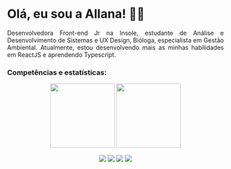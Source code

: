# Olá, eu sou a Allana! 🌱🍄 

<p align="justify">
    Desenvolvedora Front-end Jr na Insole, estudante de Análise e Desenvolvimento de Sistemas e UX Design, Bióloga, especialista em Gestão Ambiental. Atualmente, estou desenvolvendo mais as minhas habilidades em ReactJS e aprendendo Typescript.

<p align="center">
    
### Competências e estatísticas:
      
<p align="center">
  <img height="150em" src="https://github-readme-stats-eight-theta.vercel.app/api?username=allanina&show_icons=true&theme=vue-dark"/>
  <img height="150em" src="https://github-readme-stats-eight-theta.vercel.app/api/top-langs/?username=allanina&layout=compact&langs_count=8&theme=vue-dark"/>


<p align="center">
<a href="https://www.linkedin.com/in/allanaevellyn/"><img src="https://img.shields.io/badge/-Linkedin-008B8B?style=flat&logo=appveyor=&logoColor=white"/></a>
<a href="mailto:allanaevellynm@gmail.com"><img src="https://img.shields.io/badge/-Email-008B8B?style=flat&logo=appveyor=&logoColor=white"/></a>
<a href="https://instagram.com/allanina__/"><img src="https://img.shields.io/badge/-Instagram-008B8B?style=flat&logo=appveyor=&logoColor=white"/></a>
<a href="https://linktr.ee/allanina"><img src="https://img.shields.io/badge/-Linktree-008B8B?style=flat&logo=appveyor=&logoColor=white"/></a>
</p>
